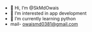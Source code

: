 - 👋 Hi, I’m @SkMdOwais
- 👀 I’m interested in app development
- 🌱 I’m currently learning python
- mail- owaismd0381@gmail.com

<!---
SkMdOwais/SkMdOwais is a ✨ special ✨ repository because its `README.md` (this file) appears on your GitHub profile.
You can click the Preview link to take a look at your changes.
--->
